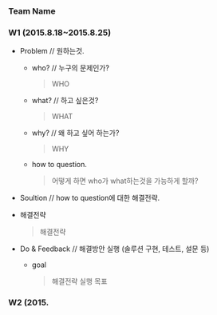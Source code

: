 ### Team Name

### W1 (2015.8.18~2015.8.25)

- Problem // 원하는것.
  - who? // 누구의 문제인가?
    > WHO

  - what? // 하고 싶은것?
    > WHAT

  - why? // 왜 하고 싶어 하는가?
    > WHY

  - how to question.
    > 어떻게 하면 who가 what하는것을 가능하게 할까?

- Soultion // how to question에 대한 해결전략.
- 해결전략
    > 해결전략

- Do & Feedback // 해결방안 실행 (솔루션 구현, 테스트, 설문 등)
  - goal
    > 해결전략 실행 목표

### W2 (2015.

